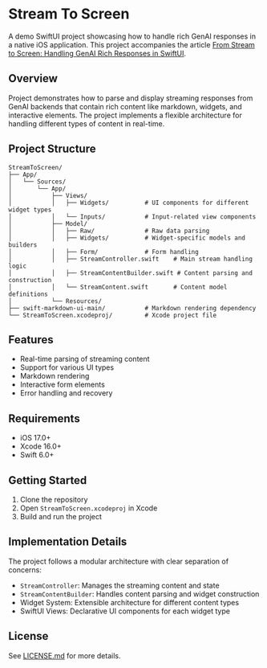 # Stream To Screen

A demo SwiftUI project showcasing how to handle rich GenAI responses in a native iOS application. This project accompanies the article [From Stream to Screen: Handling GenAI Rich Responses in SwiftUI](https://medium.com/safe-engineering/from-stream-to-screen-handling-genai-rich-responses-in-swiftui-da138acfaa05).

## Overview

Project demonstrates how to parse and display streaming responses from GenAI backends that contain rich content like markdown, widgets, and interactive elements. The project implements a flexible architecture for handling different types of content in real-time.

## Project Structure

```
StreamToScreen/
├── App/
│   └── Sources/
│       └── App/
│           ├── Views/
│           │   ├── Widgets/          # UI components for different widget types
│           │   └── Inputs/           # Input-related view components
│           ├── Model/
│           │   ├── Raw/              # Raw data parsing
│           │   ├── Widgets/          # Widget-specific models and builders
│           │   ├── Form/             # Form handling
│           │   ├── StreamController.swift    # Main stream handling logic
│           │   ├── StreamContentBuilder.swift # Content parsing and construction
│           │   └── StreamContent.swift       # Content model definitions
│           └── Resources/
├── swift-markdown-ui-main/           # Markdown rendering dependency
└── StreamToScreen.xcodeproj/         # Xcode project file
```

## Features

- Real-time parsing of streaming content
- Support for various UI types
- Markdown rendering
- Interactive form elements
- Error handling and recovery

## Requirements

- iOS 17.0+
- Xcode 16.0+
- Swift 6.0+

## Getting Started

1. Clone the repository
2. Open `StreamToScreen.xcodeproj` in Xcode
3. Build and run the project

## Implementation Details

The project follows a modular architecture with clear separation of concerns:

- `StreamController`: Manages the streaming content and state
- `StreamContentBuilder`: Handles content parsing and widget construction
- Widget System: Extensible architecture for different content types
- SwiftUI Views: Declarative UI components for each widget type

## License

See [LICENSE.md](LICENSE.md) for more details.

